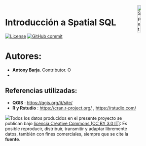 <img alt="SpatialSQL" src="https://github.com/barja8/IntroSQL/blob/master/icon/icon_sql.png" align="right" width = 15%/>

# Introducción a Spatial SQL 

[![License](https://img.shields.io/badge/License-MIT-blue.svg)](https://opensource.org/licenses/MIT)
[![GitHub commit](https://img.shields.io/github/last-commit/pcm-dpc/COVID-19)](https://github.com/barja8/IntroSQL/commits/master)


# Autores: 
- <strong>Antony Barja</strong>. Contributor. <a href='https://orcid.org/0000-0001-5921-2858' target='orcid.widget'><img src='https://members.orcid.org/sites/default/files/vector_iD_icon.svg' class='orcid' alt='ORCID' width = 14></a>
- 


## Referencias utilizadas:
- **QGIS** : <https://qgis.org/it/site/>
- **R y Rstudio** : <https://cran.r-project.org/> , <https://rstudio.com/>

![](./Img/istat88x31.png)Todos los datos producidos en el presente proyecto se publican bajo [licencia Creative Commons (CC BY 3.0 IT)](https://creativecommons.org/share-your-work/): Es posible reproducir, distribuir, transmitir y adaptar libremente datos,  también con fines comerciales, siempre que se cite la **fuente**.